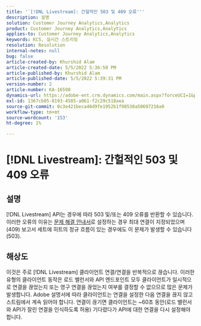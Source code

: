```yaml
---
title: '`[!DNL Livestream]: 간헐적인 503 및 409 오류'''
description: 설명
solution: Customer Journey Analytics,Analytics
product: Customer Journey Analytics,Analytics
applies-to: Customer Journey Analytics,Analytics
keywords: KCS, 실시간 스트리밍
resolution: Resolution
internal-notes: null
bug: false
article-created-by: Khurshid Alam
article-created-date: 5/5/2022 5:36:50 PM
article-published-by: Khurshid Alam
article-published-date: 5/5/2022 5:39:31 PM
version-number: 2
article-number: KA-16598
dynamics-url: https://adobe-ent.crm.dynamics.com/main.aspx?forceUCI=1&pagetype=entityrecord&etn=knowledgearticle&id=f02af4ec-99cc-ec11-a7b5-6045bd00dbbc
exl-id: 1367cb05-8193-4585-a061-f2c29c518aea
source-git-commit: 0c3e421beca46d9fe1952b1f98538a50697216a0
workflow-type: tm+mt
source-wordcount: '153'
ht-degree: 1%

---
```


# [!DNL Livestream]: 간헐적인 503 및 409 오류

## 설명


[!DNL Livestream] API는 경우에 따라 503 및/또는 409 오류를 반환할 수 있습니다. 이러한 오류의 이유는 [문제 해결 안내서](https://github.com/AdobeDocs/analytics-1.4-apis/blob/master/docs/live-stream-api/troubleshooting.md)로 설정하는 경우 최대 연결이 지정되었으며(409) 보고서 세트에 히트의 정규 흐름이 있는 경우에도 이 문제가 발생할 수 있습니다(503).


## 해상도


이것은 주로 [!DNL Livestream] 클라이언트 연결/연결을 반복적으로 끊습니다. 이러한 유형의 클라이언트 동작은 로드 밸런서와 API 엔드포인트 모두 클라이언트가 일시적으로 연결을 끊었는지 또는 영구 연결을 끊었는지 여부를 결정할 수 없으므로 많은 문제가 발생합니다. Adobe 설명서에 따라 클라이언트는 연결을 설정한 다음 연결을 끊지 않고 스트림에서 계속 읽어야 합니다. 연결이 끊기면 클라이언트는 ~60초 동안(로드 밸런서와 API가 잘린 연결을 인식하도록 허용) 기다렸다가 API에 대한 연결을 다시 설정해야 합니다.
